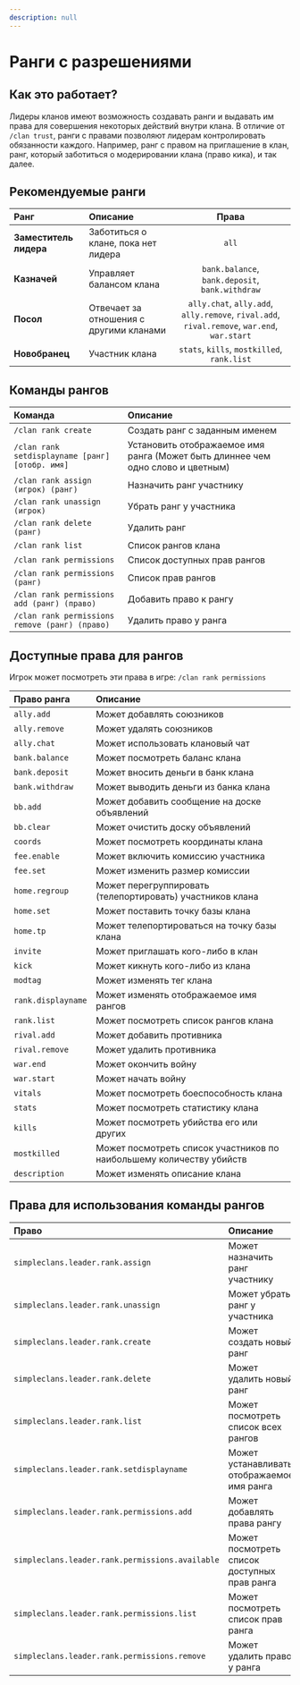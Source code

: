 ```yaml
---
description: null
---
```


# Ранги с разрешениями

## Как это работает?

Лидеры кланов имеют возможность создавать ранги и выдавать им права для совершения некоторых действий внутри клана. В отличие от `/clan trust`, ранги с правами позволяют лидерам контролировать обязанности каждого.  Например, ранг с правом на приглашение в клан, ранг, который заботиться о модерировании клана \(право кика\), и так далее.

## Рекомендуемые ранги

| Ранг | Описание | Права |
| :--- | :--- | :---: |
| **Заместитель лидера** | Заботиться о клане, пока нет лидера | `all` |
| **Казначей** | Управляет балансом клана | `bank.balance`, `bank.deposit`, `bank.withdraw` |
| **Посол** | Отвечает за отношения с другими кланами | `ally.chat`, `ally.add`, `ally.remove`, `rival.add`, `rival.remove`, `war.end`, `war.start` |
| **Новобранец** | Участник клана | `stats`, `kills`, `mostkilled`, `rank.list` |

## Команды рангов

| Команда | Описание |
| :--- | :--- |
| `/clan rank create` | Создать ранг с заданным именем |
| `/clan rank setdisplayname [ранг] [отобр. имя]` | Установить отображаемое имя ранга \(Может быть длиннее чем одно слово и цветным\) |
| `/clan rank assign (игрок) (ранг)` | Назначить ранг участнику |
| `/clan rank unassign (игрок)` | Убрать ранг у участника |
| `/clan rank delete (ранг)` | Удалить ранг |
| `/clan rank list` | Список рангов клана |
| `/clan rank permissions` | Список доступных прав рангов |
| `/clan rank permissions (ранг)` | Список прав рангов |
| `/clan rank permissions add (ранг) (право)` | Добавить право к рангу |
| `/clan rank permissions remove (ранг) (право)` | Удалить право у ранга |

## Доступные права для рангов

Игрок может посмотреть эти права в игре: `/clan rank permissions`

| Право ранга | Описание |
| :--- | :--- |
| `ally.add` | Может добавлять союзников |
| `ally.remove` | Может удалять союзников |
| `ally.chat` | Может использовать клановый чат |
| `bank.balance` | Может посмотреть баланс клана |
| `bank.deposit` | Может вносить деньги в банк клана |
| `bank.withdraw` | Может выводить деньги из банка клана |
| `bb.add` | Может добавить сообщение на доске объявлений |
| `bb.clear` | Может очистить доску объявлений |
| `coords` | Может посмотреть координаты клана |
| `fee.enable` | Может включить комиссию участника |
| `fee.set` | Может изменить размер комиссии |
| `home.regroup` | Может перегруппировать \(телепортировать\) участников клана |
| `home.set` | Может поставить точку базы клана |
| `home.tp` | Может телепортироваться на точку базы клана |
| `invite` | Может приглашать кого-либо в клан |
| `kick` | Может кикнуть кого-либо из клана |
| `modtag` | Может изменять тег клана |
| `rank.displayname` | Может изменять отображаемое имя рангов |
| `rank.list` | Может посмотреть список рангов клана |
| `rival.add` | Может добавить противника |
| `rival.remove` | Может удалить противника |
| `war.end` | Может окончить войну |
| `war.start` | Может начать войну |
| `vitals` | Может посмотреть боеспособность клана |
| `stats` | Может посмотреть статистику клана |
| `kills` | Может посмотреть убийства его или других |
| `mostkilled` | Может посмотреть список участников по наибольшему количеству убийств |
| `description` | Может изменять описание клана |

## Права для использования команды рангов

| Право | Описание |
| :--- | :--- |
| `simpleclans.leader.rank.assign` | Может назначить ранг участнику |
| `simpleclans.leader.rank.unassign` | Может убрать ранг у участника |
| `simpleclans.leader.rank.create` | Может создать новый ранг |
| `simpleclans.leader.rank.delete` | Может удалить новый ранг |
| `simpleclans.leader.rank.list` | Может посмотреть список всех рангов |
| `simpleclans.leader.rank.setdisplayname` | Может устанавливать отображаемое имя ранга |
| `simpleclans.leader.rank.permissions.add` | Может добавлять права рангу |
| `simpleclans.leader.rank.permissions.available` | Может посмотреть список доступных прав ранга |
| `simpleclans.leader.rank.permissions.list` | Может посмотреть список прав ранга |
| `simpleclans.leader.rank.permissions.remove` | Может удалить право у ранга |

